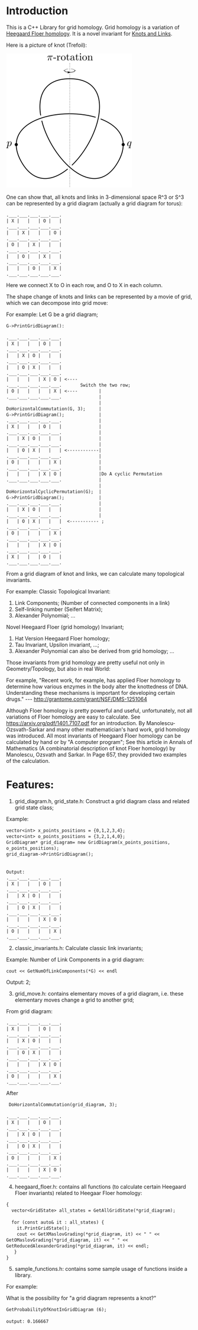 # Introduction

This is a C++ Library for grid homology. Grid homology is a variation of [Heegaard Floer homology](https://en.wikipedia.org/wiki/Floer_homology). It is a novel invariant for [Knots and Links](https://en.wikipedia.org/wiki/Knot).

Here is a picture of knot (Trefoil):

![trefoil](https://github.com/fhfatpku001/Research_Library/blob/master/Trefoil.svg "Trefoil A strongly invertible knot")

One can show that, all knots and links in 3-dimensional space R^3 or S^3 can be represented by a grid diagram (actually a grid diagram for torus):
```
.___.___.___.___.___.
| X |   |   | O |   |
.___.___.___.___.___.
|   | X |   |   | O |
.___.___.___.___.___.
| O |   | X |   |   |
.___.___.___.___.___.
|   | O |   | X |   |
.___.___.___.___.___.
|   |   | O |   | X |
.___.___.___.___.___.
```

Here we connect X to O in each row, and O to X in each column.

The shape change of knots and links can be represented by a movie of grid, which we can decompose into grid move:

For example: Let G be a grid diagram;
```
G->PrintGridDiagram():

.___.___.___.___.___.
| X |   |   | O |   |
.___.___.___.___.___.
|   | X | O |   |   |
.___.___.___.___.___.
|   | O | X |   |   |
.___.___.___.___.___.
|   |   |   | X | O | <----
.___.___.___.___.___.       Switch the two row;
| O |   |   |   | X | <----        |
.___.___.___.___.___.              |
                                   |
DoHorizontalCommutation(G, 3);     |
G->PrintGridDiagram();             |
.___.___.___.___.___.              |
| X |   |   | O |   |              |
.___.___.___.___.___.              |
|   | X | O |   |   |              |
.___.___.___.___.___.              |
|   | O | X |   |   | <------------|
.___.___.___.___.___.              |
| O |   |   |   | X |              |
.___.___.___.___.___.              |
|   |   |   | X | O |              |Do A cyclic Permutation
.___.___.___.___.___.              |
                                   |
DoHorizontalCyclicPermutation(G);  |
G->PrintGridDiagram();             |
.___.___.___.___.___.              |
|   | X | O |   |   |              |
.___.___.___.___.___.              |
|   | O | X |   |   |  <----------- ;
.___.___.___.___.___.
| O |   |   |   | X |
.___.___.___.___.___.
|   |   |   | X | O |
.___.___.___.___.___.
| X |   |   | O |   |
.___.___.___.___.___.
```
					
From a grid diagram of knot and links, we can calculate many topological invariants.

For example:
Classic Topological Invariant:
1. Link Components; (Number of connected components in a link)
2. Self-linking number (Seifert Matrix);
3. Alexander Polynomial;
...

Novel Heegaard Floer (grid homology) Invariant;
1. Hat Version Heegaard Floer homology; 
2. Tau Invariant, Upsilon invariant, ...;
3. Alexander Polynomial can also be derived from grid homology;
...

Those invariants from grid homology are pretty useful not only in Geometry/Topology, but also in real World:

For example, 
"Recent work, for example, has applied Floer homology to determine how various enzymes in the body alter the knottedness of DNA. Understanding these mechanisms is important for developing certain drugs." --- http://grantome.com/grant/NSF/DMS-1251064

Although Floer homology is pretty powerful and useful, unfortunately, not all variations of Floer homology are easy to calculate. See https://arxiv.org/pdf/1401.7107.pdf for an introduction. By Manolescu-Ozsvath-Sarkar and many other mathematician's hard work, grid homology was introduced. All most invariants of Heegaard Floer homology can be calculated by hand or by "A computer program"; See this article in Annals of Mathematics (A combinatorial description of knot Floer homology) by Manolescu, Ozsvath and Sarkar. In Page 657, they provided two examples of the calculation.

# Features:

1. grid_diagram.h, grid_state.h:
Construct a grid diagram class and related grid state class;

Example:
```
vector<int> x_points_positions = {0,1,2,3,4};
vector<int> o_points_positions = {3,2,1,4,0};
GridDiagram* grid_diagram= new GridDiagram(x_points_positions, o_points_positions);
grid_diagram->PrintGridDiagram();


Output:
.___.___.___.___.___.
| X |   |   | O |   |
.___.___.___.___.___.
|   | X | O |   |   |
.___.___.___.___.___.
|   | O | X |   |   |
.___.___.___.___.___.
|   |   |   | X | O |
.___.___.___.___.___.
| O |   |   |   | X |
.___.___.___.___.___.
```

2. classic_invariants.h: Calculate classic link invariants; 

Example: Number of Link Components in a grid diagram:

```
cout << GetNumOfLinkComponents(*G) << endl
```

Output: 2;

3. grid_move.h: contains elementary moves of a grid diagram, i.e. these elementary moves change a grid to another grid;

From grid diagram:
```
.___.___.___.___.___.
| X |   |   | O |   |
.___.___.___.___.___.
|   | X | O |   |   |
.___.___.___.___.___.
|   | O | X |   |   |
.___.___.___.___.___.
|   |   |   | X | O |
.___.___.___.___.___.
| O |   |   |   | X |
.___.___.___.___.___.
```
After
```
 DoHorizontalCommutation(grid_diagram, 3);

.___.___.___.___.___.
| X |   |   | O |   |
.___.___.___.___.___.
|   | X | O |   |   |
.___.___.___.___.___.
|   | O | X |   |   |
.___.___.___.___.___.
| O |   |   |   | X |
.___.___.___.___.___.
|   |   |   | X | O |
.___.___.___.___.___.
```
4. heegaard_floer.h: contains all functions (to calculate certain Heegaard Floer invariants) related to Heegaar Floer homology:

```
{
  vector<GridState> all_states = GetAllGridState(*grid_diagram);

  for (const auto& it : all_states) {
    it.PrintGridState();
    cout << GetXMaslovGrading(*grid_diagram, it) << " " << GetOMaslovGrading(*grid_diagram, it) << " " << GetReducedAlexanderGrading(*grid_diagram, it) << endl;
   }
}
```

5. sample_functions.h: contains some sample usage of functions inside a library.

For example:

What is the possibility for "a grid diagram represents a knot?"

```
GetProbabilityOfKnotInGridDiagram (6); 

output: 0.166667
```
